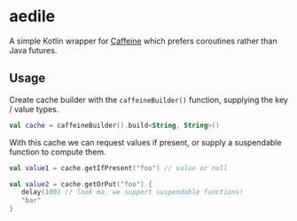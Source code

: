 # aedile

A simple Kotlin wrapper for [Caffeine](https://github.com/ben-manes/caffeine) which prefers coroutines rather than Java
futures.

## Usage

Create cache builder with the `caffeineBuilder()` function, supplying the key / value types.

```kotlin
val cache = caffeineBuilder().build<String, String>()
```

With this cache we can request values if present, or supply a suspendable function to compute them.

```kotlin
val value1 = cache.getIfPresent("foo") // value or null

val value2 = cache.getOrPut("foo") {
   delay(100) // look ma, we support suspendable functions!
   "bar"
}
```
